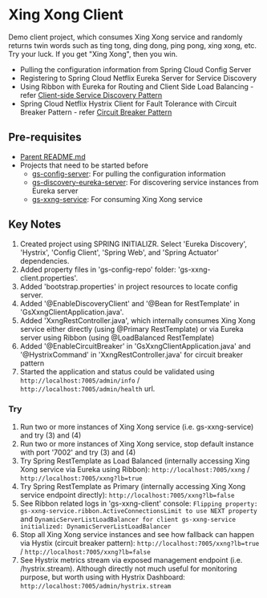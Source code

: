 # Xing Xong Client

Demo client project, which consumes Xing Xong service and randomly returns twin words such as ting tong, ding dong, ping pong, xing xong, etc. Try your luck. If you get "Xing Xong", then you win.

* Pulling the configuration information from Spring Cloud Config Server
* Registering to Spring Cloud Netflix Eureka Server for Service Discovery 
* Using Ribbon with Eureka for Routing and Client Side Load Balancing - refer [Client-side Service Discovery Pattern](http://microservices.io/patterns/client-side-discovery.html)
* Spring Cloud Netflix Hystrix Client for Fault Tolerance with Circuit Breaker Pattern - refer [Circuit Breaker Pattern](http://microservices.io/patterns/reliability/circuit-breaker.html)

## Pre-requisites

* [Parent README.md](../README.md)
* Projects that need to be started before
	- [gs-config-server](../gs-config-server/README.md): For pulling the configuration information
	- [gs-discovery-eureka-server](../gs-discovery-eureka-server/README.md): For discovering service instances from Eureka server
	- [gs-xxng-service](../gs-xxng-service/README.md): For consuming Xing Xong service

## Key Notes

1. Created project using SPRING INITIALIZR. Select 'Eureka Discovery', 'Hystrix', 'Config Client', 'Spring Web', and 'Spring Actuator' dependencies.
2. Added property files in 'gs-config-repo' folder: 'gs-xxng-client.properties'.
3. Added 'bootstrap.properties' in project resources to locate config server.
4. Added '@EnableDiscoveryClient' and '@Bean for RestTemplate' in 'GsXxngClientApplication.java'.
5. Added 'XxngRestController.java', which internally consumes Xing Xong service either directly (using @Primary RestTemplate) or via Eureka server using Ribbon (using @LoadBalanced RestTemplate)
6. Added '@EnableCircuitBreaker' in 'GsXxngClientApplication.java' and '@HystrixCommand' in 'XxngRestController.java' for circuit breaker pattern
7. Started the application and status could be validated using `http://localhost:7005/admin/info` / `http://localhost:7005/admin/health` url.

### Try

1. Run two or more instances of Xing Xong service (i.e. gs-xxng-service) and try (3) and (4)
2. Run two or more instances of Xing Xong service, stop default instance with port '7002' and try (3) and (4)
3. Try Spring RestTemplate as Load Balanced (internally accessing Xing Xong service via Eureka using Ribbon): `http://localhost:7005/xxng` / `http://localhost:7005/xxng?lb=true`
4. Try Spring RestTemplate as Primary (internally accessing Xing Xong service endpoint directly): `http://localhost:7005/xxng?lb=false`
5. See Ribbon related logs in 'gs-xxng-client' console: `Flipping property: gs-xxng-service.ribbon.ActiveConnectionsLimit to use NEXT property` and `DynamicServerListLoadBalancer for client gs-xxng-service initialized: DynamicServerListLoadBalancer`
6. Stop all Xing Xong service instances and see how fallback can happen via Hystix (circuit breaker pattern): `http://localhost:7005/xxng?lb=true` / `http://localhost:7005/xxng?lb=false`
7. See Hystrix metrics stream via exposed management endpoint (i.e. /hystrix.stream). Although directly not much useful for monitoring purpose, but worth using with Hystrix Dashboard: `http://localhost:7005/admin/hystrix.stream`